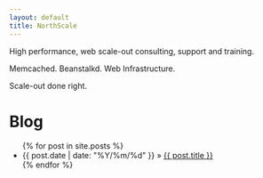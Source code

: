 ```yaml
---
layout: default
title: NorthScale
---
```


High performance, web scale-out consulting, support and training.

Memcached.  Beanstalkd.  Web Infrastructure.

Scale-out done right.

<div id="home">
  <h1>Blog</h1>
  <ul class="posts">
    {% for post in site.posts %}
      <li><span>{{ post.date | date: "%Y/%m/%d" }}</span> &raquo;
          <a href="{{ post.url }}">{{ post.title }}</a>
      </li>
    {% endfor %}
  </ul>
</div>
  
